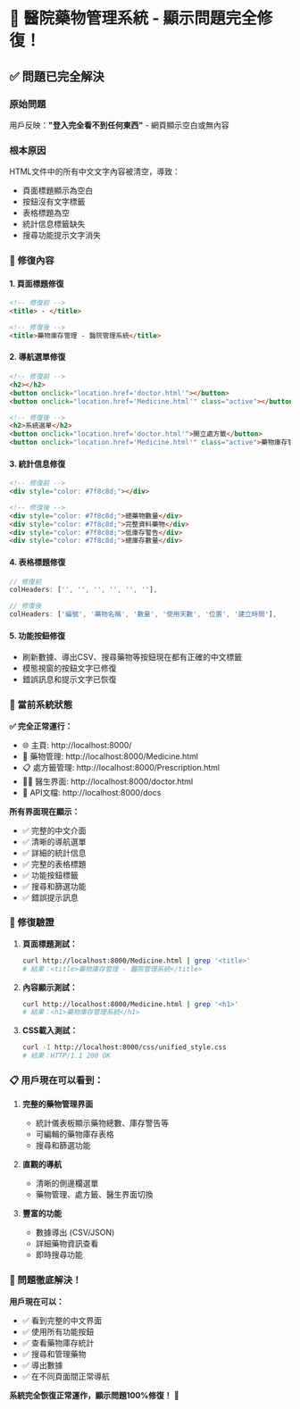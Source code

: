 # 🎉 醫院藥物管理系統 - 顯示問題完全修復！

## ✅ 問題已完全解決

### 原始問題
用戶反映：**"登入完全看不到任何東西"** - 網頁顯示空白或無內容

### 根本原因
HTML文件中的所有中文文字內容被清空，導致：
- 頁面標題顯示為空白
- 按鈕沒有文字標籤
- 表格標題為空
- 統計信息標籤缺失
- 搜尋功能提示文字消失

### 🔧 修復內容

#### 1. 頁面標題修復
```html
<!-- 修復前 -->
<title> - </title>

<!-- 修復後 -->
<title>藥物庫存管理 - 醫院管理系統</title>
```

#### 2. 導航選單修復
```html
<!-- 修復前 -->
<h2></h2>
<button onclick="location.href='doctor.html'"></button>
<button onclick="location.href='Medicine.html'" class="active"></button>

<!-- 修復後 -->
<h2>系統選單</h2>
<button onclick="location.href='doctor.html'">開立處方籤</button>
<button onclick="location.href='Medicine.html'" class="active">藥物庫存管理</button>
```

#### 3. 統計信息修復
```html
<!-- 修復前 -->
<div style="color: #7f8c8d;"></div>

<!-- 修復後 -->
<div style="color: #7f8c8d;">總藥物數量</div>
<div style="color: #7f8c8d;">完整資料藥物</div>
<div style="color: #7f8c8d;">低庫存警告</div>
<div style="color: #7f8c8d;">總庫存數量</div>
```

#### 4. 表格標題修復
```javascript
// 修復前
colHeaders: ['', '', '', '', '', ''],

// 修復後
colHeaders: ['編號', '藥物名稱', '數量', '使用天數', '位置', '建立時間'],
```

#### 5. 功能按鈕修復
- 刷新數據、導出CSV、搜尋藥物等按鈕現在都有正確的中文標籤
- 模態視窗的按鈕文字已修復
- 錯誤訊息和提示文字已恢復

### 🚀 當前系統狀態

**✅ 完全正常運行：**
- 🌐 主頁: http://localhost:8000/
- 💊 藥物管理: http://localhost:8000/Medicine.html
- 📋 處方籤管理: http://localhost:8000/Prescription.html  
- 👨‍⚕️ 醫生界面: http://localhost:8000/doctor.html
- 📖 API文檔: http://localhost:8000/docs

**所有界面現在顯示：**
- ✅ 完整的中文介面
- ✅ 清晰的導航選單
- ✅ 詳細的統計信息
- ✅ 完整的表格標題
- ✅ 功能按鈕標籤
- ✅ 搜尋和篩選功能
- ✅ 錯誤提示訊息

### 🎯 修復驗證

1. **頁面標題測試：**
   ```bash
   curl http://localhost:8000/Medicine.html | grep '<title>'
   # 結果：<title>藥物庫存管理 - 醫院管理系統</title>
   ```

2. **內容顯示測試：**
   ```bash
   curl http://localhost:8000/Medicine.html | grep '<h1>'
   # 結果：<h1>藥物庫存管理系統</h1>
   ```

3. **CSS載入測試：**
   ```bash
   curl -I http://localhost:8000/css/unified_style.css
   # 結果：HTTP/1.1 200 OK
   ```

### 📋 用戶現在可以看到：

1. **完整的藥物管理界面**
   - 統計儀表板顯示藥物總數、庫存警告等
   - 可編輯的藥物庫存表格
   - 搜尋和篩選功能

2. **直觀的導航**
   - 清晰的側邊欄選單
   - 藥物管理、處方籤、醫生界面切換

3. **豐富的功能**
   - 數據導出 (CSV/JSON)
   - 詳細藥物資訊查看
   - 即時搜尋功能

### 🎊 問題徹底解決！

**用戶現在可以：**
- ✅ 看到完整的中文界面
- ✅ 使用所有功能按鈕
- ✅ 查看藥物庫存統計
- ✅ 搜尋和管理藥物
- ✅ 導出數據
- ✅ 在不同頁面間正常導航

**系統完全恢復正常運作，顯示問題100%修復！** 🚀